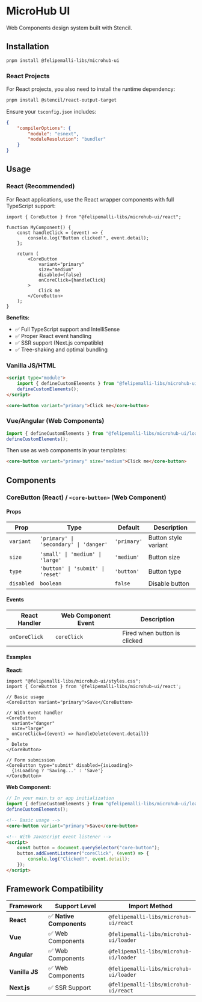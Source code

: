 # MicroHub UI

Web Components design system built with Stencil.

## Installation

```bash
pnpm install @felipemalli-libs/microhub-ui
```

### React Projects

For React projects, you also need to install the runtime dependency:

```bash
pnpm install @stencil/react-output-target
```

Ensure your `tsconfig.json` includes:

```json
{
	"compilerOptions": {
		"module": "esnext",
		"moduleResolution": "bundler"
	}
}
```

## Usage

### React (Recommended)

For React applications, use the React wrapper components with full TypeScript support:

```tsx
import { CoreButton } from "@felipemalli-libs/microhub-ui/react";

function MyComponent() {
	const handleClick = (event) => {
		console.log("Button clicked!", event.detail);
	};

	return (
		<CoreButton
			variant="primary"
			size="medium"
			disabled={false}
			onCoreClick={handleClick}
		>
			Click me
		</CoreButton>
	);
}
```

**Benefits:**

- ✅ Full TypeScript support and IntelliSense
- ✅ Proper React event handling
- ✅ SSR support (Next.js compatible)
- ✅ Tree-shaking and optimal bundling

### Vanilla JS/HTML

```html
<script type="module">
	import { defineCustomElements } from "@felipemalli-libs/microhub-ui/loader";
	defineCustomElements();
</script>

<core-button variant="primary">Click me</core-button>
```

### Vue/Angular (Web Components)

```js
import { defineCustomElements } from "@felipemalli-libs/microhub-ui/loader";
defineCustomElements();
```

Then use as web components in your templates:

```html
<core-button variant="primary" size="medium">Click me</core-button>
```

## Components

### CoreButton (React) / `<core-button>` (Web Component)

#### Props

| Prop       | Type                                   | Default     | Description          |
| ---------- | -------------------------------------- | ----------- | -------------------- |
| `variant`  | `'primary' \| 'secondary' \| 'danger'` | `'primary'` | Button style variant |
| `size`     | `'small' \| 'medium' \| 'large'`       | `'medium'`  | Button size          |
| `type`     | `'button' \| 'submit' \| 'reset'`      | `'button'`  | Button type          |
| `disabled` | `boolean`                              | `false`     | Disable button       |

#### Events

| React Handler | Web Component Event | Description                  |
| ------------- | ------------------- | ---------------------------- |
| `onCoreClick` | `coreClick`         | Fired when button is clicked |

#### Examples

**React:**

```tsx
import "@felipemalli-libs/microhub-ui/styles.css";
import { CoreButton } from '@felipemalli-libs/microhub-ui/react';

// Basic usage
<CoreButton variant="primary">Save</CoreButton>

// With event handler
<CoreButton
  variant="danger"
  size="large"
  onCoreClick={(event) => handleDelete(event.detail)}
>
  Delete
</CoreButton>

// Form submission
<CoreButton type="submit" disabled={isLoading}>
  {isLoading ? 'Saving...' : 'Save'}
</CoreButton>
```

**Web Component:**

```typescript
// In your main.ts or app initialization
import { defineCustomElements } from "@felipemalli-libs/microhub-ui/loader";
defineCustomElements();
```

```html
<!-- Basic usage -->
<core-button variant="primary">Save</core-button>

<!-- With JavaScript event listener -->
<script>
	const button = document.querySelector("core-button");
	button.addEventListener("coreClick", (event) => {
		console.log("Clicked!", event.detail);
	});
</script>
```

## Framework Compatibility

| Framework      | Support Level            | Import Method                          |
| -------------- | ------------------------ | -------------------------------------- |
| **React**      | ✅ **Native Components** | `@felipemalli-libs/microhub-ui/react`  |
| **Vue**        | ✅ Web Components        | `@felipemalli-libs/microhub-ui/loader` |
| **Angular**    | ✅ Web Components        | `@felipemalli-libs/microhub-ui/loader` |
| **Vanilla JS** | ✅ Web Components        | `@felipemalli-libs/microhub-ui/loader` |
| **Next.js**    | ✅ SSR Support           | `@felipemalli-libs/microhub-ui/react`  |
